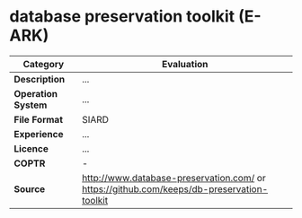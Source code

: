 # database preservation toolkit (E-ARK)

| Category | Evaluation |
| --- | --- |
| **Description** | ... |
| **Operation System** | ...  |
| **File Format** | SIARD |
| **Experience** | ... |
| **Licence** | ... |
| **COPTR** | - |
| **Source** | http://www.database-preservation.com/ or https://github.com/keeps/db-preservation-toolkit |
